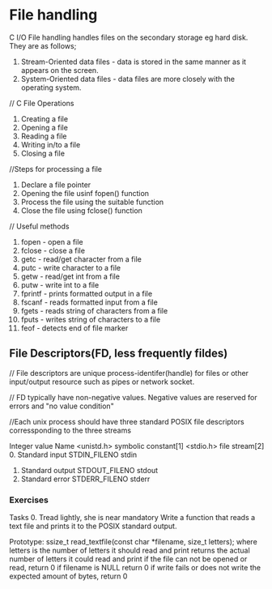 # File handling

C I/O File handling handles files on the secondary storage eg hard disk.
They are as follows;

1. Stream-Oriented data files - data is stored in the same manner as it appears on the screen.
2. System-Oriented data files -  data files are more closely with the operating system.

// C File Operations

1. Creating a file
2. Opening a file
3. Reading a file
4. Writing in/to a file
5. Closing a file

//Steps for processing a file

1. Declare a file pointer
2. Opening the file usinf fopen() function
3. Process the file using the suitable function
4. Close the file using fclose() function

// Useful methods

1. fopen - open a file
2. fclose - close a file
3. getc - read/get character from a file
4. putc - write character to a file
5. getw - read/get int from a file
6. putw - write int to a file
7. fprintf - prints formatted output in a file
8. fscanf - reads formatted input from a file
9. fgets - reads string of characters from a file
10. fputs - writes string of characters to a file
11. feof - detects end of file marker

## File Descriptors(FD, less frequently fildes)

// File descriptors are unique process-identifer(handle) for files or other input/output resource such as pipes or network socket.

// FD typically have non-negative values. Negative values are reserved for errors and "no value condition"

//Each unix process should have three standard POSIX file descriptors corressponding to the three streams

Integer value Name <unistd.h> symbolic constant[1]     <stdio.h> file stream[2]
0. Standard    input     STDIN_FILENO                     stdin

1. Standard    output    STDOUT_FILENO                   stdout
2. Standard    error     STDERR_FILENO                    stderr



### Exercises

Tasks
0. Tread lightly, she is near
mandatory
Write a function that reads a text file and prints it to the POSIX standard output.

Prototype: ssize_t read_textfile(const char *filename, size_t letters);
where letters is the number of letters it should read and print
returns the actual number of letters it could read and print
if the file can not be opened or read, return 0
if filename is NULL return 0
if write fails or does not write the expected amount of bytes, return 0